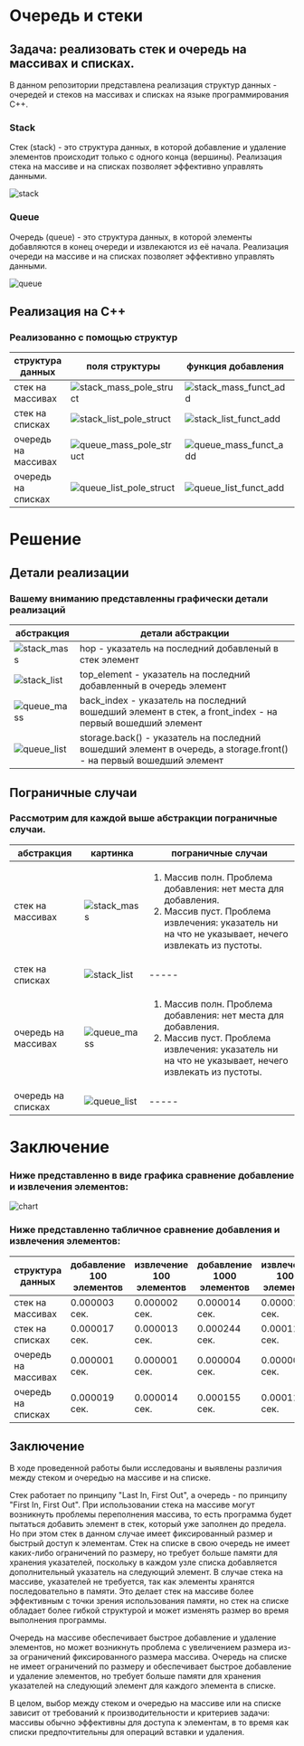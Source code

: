 # Очередь и стеки
## Задача: реализовать стек и очередь на массивах и списках.
В данном репозитории представлена реализация структур данных - очередей и стеков на массивах и списках на языке программирования C++.
### Stack
Стек (stack) - это структура данных, в которой добавление и удаление элементов происходит только с одного конца (вершины). Реализация стека на массиве и на списках позволяет эффективно управлять данными.

![stack](./pictures/stack.png)

### Queue
Очередь (queue) - это структура данных, в которой элементы добавляются в конец очереди и извлекаются из её начала. Реализация очереди на массиве и на списках позволяет эффективно управлять данными.

![queue](./pictures/queue.jpg)

## Реализация на С++
### Реализованно с помощью структур

|структура данных|поля структуры|функция добавления|функция извлечения|
|--------|--------|--------|--------|
|стек на массивах|![stack_mass_pole_struct](./pictures/stack_mass_pole_struct.jpg)|![stack_mass_funct_add](./pictures/stack_mass_funct_add.jpg)|![stack_mass_funct_ex](./pictures/stack_mass_funct_ex.jpg)|
|стек на списках|![stack_list_pole_struct](./pictures/stack_list_pole_struct.jpeg)|![stack_list_funct_add](./pictures/stack_list_funct_add.jpg)|![stack_list_funct_ex](./pictures/stack_list_funct_ex.jpg)|
|очередь на массивах|![queue_mass_pole_struct](./pictures/queue_mass_pole_struct.png)|![queue_mass_funct_add](./pictures/queue_mass_funct_add.png)|![queue_mass_funct_ex](./pictures/queue_mass_funct_ex.jpg)|
|очередь на списках|![queue_list_pole_struct](./pictures/queue_list_pole_struct.png)|![queue_list_funct_add](./pictures/queue_list_funct_add.png)|![queue_list_funct_ex](./pictures/queue_list_funct_ex.jpg)|

# Решение
## Детали реализации
### Вашему вниманию представленны графически детали реализаций

|абстракция|детали абстракции|
|--------|--------|
|![stack_mass](./pictures/stack_hop.png)|hop - указатель на последний добавленый в стек элемент|
|![stack_list](./pictures/stack_list.png)|top_element - указатель на последний добавленный в очередь элемент|
|![queue_mass](./pictures/queue_mass.png)|back_index - указатель на последний вошедший элемент в стек, а front_index - на первый вошедший элемент|
|![queue_list](./pictures/queue_list.png)|storage.back() - указатель на последний вошедший элемент в очередь, а storage.front() - на первый вошедший элемент|

## Пограничные случаи
### Рассмотрим для каждой выше абстракции пограничные случаи.
|абстракция|картинка|пограничные случаи|
|--------|--------|--------|
|стек на массивах|![stack_mass](./pictures/stack_hop.png)|<ol><li>Массив  полн. Проблема добавления: нет места для добавления. </li><li>Массив пуст. Проблема извлечения: указатель ни на что не указывает, нечего извлекать из пустоты.</li></ol>|
|стек на списках|![stack_list](./pictures/stack_list.png)|<div style='text-align: left;'>-----</div>|
|очередь на массивах|![queue_mass](./pictures/queue_mass.png)|<ol><li>Массив  полн. Проблема добавления: нет места для добавления.</li><li>Массив пуст. Проблема извлечения: указатель ни на что не указывает, нечего извлекать из пустоты.</li></ol>|
|очередь на списках|![queue_list](./pictures/queue_list.png)|<div style='text-align: left;'>-----</div>|

# Заключение 
### Ниже представленно в виде графика сравнение добавление и извлечения элементов:

![chart](./pictures/chart.jpeg)

### Ниже представленно табличное сравнение добавления и извлечения элементов: 

|структура данных|добавление 100 элементов|извлечение 100 элементов|добавление 1000 элементов|извлечение 1000 элементов|
|--------|--------|--------|--------|--------|
|стек на массивах| 0.000003 сек. | 0.000002 сек.| 0.000014 сек. | 0.000015 сек. |
|стек на списках| 0.000017 сек. | 0.000013 сек. | 0.000244 сек. | 0.000115 сек. |
|очередь на массивах|0.000001 сек.|0.000001 сек.| 0.000004 сек.| 0.000006 сек.|
|очередь на списках| 0.000019 сек. |  0.000014 сек. | 0.000155 сек. | 0.000118 сек. |


## Заключение 
В ходе проведенной работы были исследованы и выявлены различия между стеком и очередью на массиве и на списке.

Стек работает по принципу "Last In, First Out", а очередь - по принципу "First In, First Out". При использовании стека на массиве могут возникнуть проблемы переполнения массива, то есть программа будет пытаться добавить элемент в стек, который уже заполнен до предела. Но при этом стек в данном случае имеет фиксированный размер и быстрый доступ к элементам.  Стек на списке в свою очередь не имеет каких-либо ограничений по размеру, но требует больше памяти для хранения указателей, поскольку в каждом узле списка добавляется дополнительный указатель на следующий элемент. В случае стека на массиве, указателей не требуется, так как элементы хранятся последовательно в памяти. Это делает стек на массиве более эффективным с точки зрения использования памяти, но стек на списке обладает более гибкой структурой и может изменять размер во время выполнения программы.   

Очередь на массиве обеспечивает быстрое добавление и удаление элементов, но может возникнуть проблема с увеличением размера из-за ограничений фиксированного размера массива. Очередь на списке не имеет ограничений по размеру и обеспечивает быстрое добавление и удаление элементов, но требует больше памяти для хранения указателей на следующий элемент для каждого элемента в списке. 

В целом, выбор между стеком и очередью на массиве или на списке зависит от требований к производительности и критериев задачи: массивы обычно эффективны для доступа к элементам, в то время как списки предпочтительны для операций вставки и удаления.
